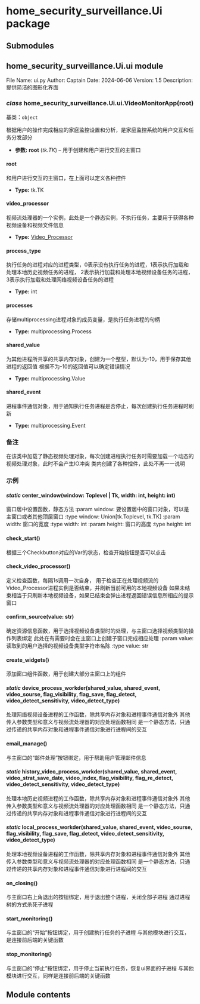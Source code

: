 # home_security_surveillance.Ui package

## Submodules

## home_security_surveillance.Ui.ui module

File Name: ui.py
Author: Captain
Date: 2024-06-06
Version: 1.5
Description: 提供简洁的图形化界面

### *class* home_security_surveillance.Ui.ui.VideoMonitorApp(root)

基类：`object`

根据用户的操作完成相应的家庭监控设置和分析，是家庭监控系统的用户交互和任务分发部分

* **参数:**
  **root** (*tk.TK*) – 用于创建和用户进行交互的主窗口

#### root

和用户进行交互的主窗口，在上面可以定义各种控件

* **Type:**
  tk.TK

#### video_processor

视频流处理器的一个实例，此处是一个静态实例，不执行任务，主要用于获得各种视频设备和视频文件信息

* **Type:**
  [Video_Processor](home_security_surveillance.Video_process.md#home_security_surveillance.Video_process.video_processor.Video_Processor)

#### process_type

执行任务的进程对应的进程类型，0表示没有执行任务的进程，1表示执行加载和处理本地历史视频任务的进程，
2表示执行加载和处理本地视频设备任务的进程，3表示执行加载和处理网络视频设备任务的进程

* **Type:**
  int

#### processes

存储multiprocessing进程对象的成员变量，是执行任务进程的句柄

* **Type:**
  multiprocessing.Process

#### shared_value

为其他进程所共享的共享内存对象，创建为一个整型，默认为-10，用于保存其他进程的返回值
根据不为-10的返回值可以确定错误情况

* **Type:**
  multiprocessing.Value

#### shared_event

进程事件通信对象，用于通知执行任务进程是否停止，每次创建执行任务进程时刷新

* **Type:**
  multiprocessing.Event

### 备注

在该类中加载了静态视频处理对象，每次创建进程执行任务时需要加载一个动态的视频处理对象，此时不会产生IO冲突
类内创建了各种控件，此处不再一一说明

### 示例

#### *static* center_window(window: Toplevel | Tk, width: int, height: int)

窗口居中设置函数，静态方法
:param window: 要设置居中的窗口对象，可以是主窗口或者其他顶层窗口
:type window: Union[tk.Toplevel, tk.TK]
:param width: 窗口的宽度
:type width: int
:param height: 窗口的高度
:type height: int

#### check_start()

根据三个Checkbutton对应的Var的状态，检查开始按钮是否可以点击

#### check_video_processor()

定义检查函数，每隔1s调用一次自身，
用于检查正在处理视频流的Video_Processor进程实例是否结束，并刷新当前可用的本地视频设备
如果未结束相当于只刷新本地视频设备，如果已结束会弹出进程返回错误信息所相应的提示窗口

#### confirm_source(value: str)

确定资源信息函数，用于选择视频设备类型时的处理，与主窗口选择视频类型的操作列表绑定
此处在有需要时会在主窗口上创建子窗口完成相应处理
:param value: 读取到的用户选择的视频设备类型字符串名陈
:type value: str

#### create_widgets()

添加窗口组件函数，用于创建大部分主窗口上的组件

#### *static* device_process_workder(shared_value, shared_event, video_sourse, flag_visibility, flag_save, flag_detect, video_detect_sensitivity, video_detect_type)

处理网络视频设备进程的工作函数，除共享内存对象和进程事件通信对象外
其他传入参数类型和意义与视频流处理器的对应处理函数相同
是一个静态方法，只通过传递的共享内存对象和进程事件通信对象进行进程间的交互

#### email_manage()

与主窗口的“邮件处理”按钮绑定，用于帮助用户管理邮件信息

#### *static* history_video_process_workder(shared_value, shared_event, video_strat_save_date, video_index, flag_visibility, flag_re_detect, video_detect_sensitivity, video_detect_type)

处理本地历史视频进程的工作函数，除共享内存对象和进程事件通信对象外
其他传入参数类型和意义与视频流处理器的对应处理函数相同
是一个静态方法，只通过传递的共享内存对象和进程事件通信对象进行进程间的交互

#### *static* local_process_workder(shared_value, shared_event, video_sourse, flag_visibility, flag_save, flag_detect, video_detect_sensitivity, video_detect_type)

处理本地视频设备进程的工作函数，除共享内存对象和进程事件通信对象外
其他传入参数类型和意义与视频流处理器的对应处理函数相同
是一个静态方法，只通过传递的共享内存对象和进程事件通信对象进行进程间的交互

#### on_closing()

与主窗口右上角退出的按钮绑定，用于退出整个进程，关闭全部子进程
通过进程树的方式杀死子进程

#### start_monitoring()

与主窗口的“开始”按钮绑定，用于创建执行任务的子进程
与其他模块进行交互，是连接前后端的关键函数

#### stop_monitoring()

与主窗口的“停止”按钮绑定，用于停止当前执行任务，恢复ui界面的子进程
与其他模块进行交互，同样是连接前后端的关键函数

## Module contents


